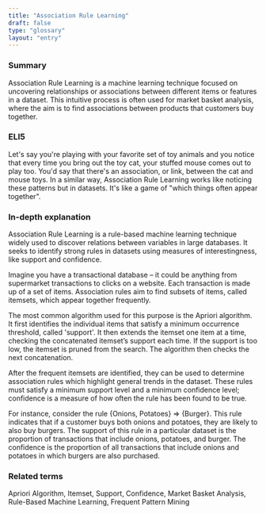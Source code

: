 ```yaml
---
title: "Association Rule Learning"
draft: false
type: "glossary"
layout: "entry"
---
```


### Summary

Association Rule Learning is a machine learning technique focused on uncovering relationships or associations between different items or features in a dataset. This intuitive process is often used for market basket analysis, where the aim is to find associations between products that customers buy together.

### ELI5

Let's say you're playing with your favorite set of toy animals and you notice that every time you bring out the toy cat, your stuffed mouse comes out to play too. You'd say that there's an association, or link, between the cat and mouse toys. In a similar way, Association Rule Learning works like noticing these patterns but in datasets. It's like a game of "which things often appear together".

### In-depth explanation

Association Rule Learning is a rule-based machine learning technique widely used to discover relations between variables in large databases. It seeks to identify strong rules in datasets using measures of interestingness, like support and confidence. 

Imagine you have a transactional database – it could be anything from supermarket transactions to clicks on a website. Each transaction is made up of a set of items. Association rules aim to find subsets of items, called itemsets, which appear together frequently.

The most common algorithm used for this purpose is the Apriori algorithm. It first identifies the individual items that satisfy a minimum occurrence threshold, called 'support'. It then extends the itemset one item at a time, checking the concatenated itemset’s support each time. If the support is too low, the itemset is pruned from the search. The algorithm then checks the next concatenation.

After the frequent itemsets are identified, they can be used to determine association rules which highlight general trends in the dataset. These rules must satisfy a minimum support level and a minimum confidence level; confidence is a measure of how often the rule has been found to be true.

For instance, consider the rule {Onions, Potatoes} => {Burger}. This rule indicates that if a customer buys both onions and potatoes, they are likely to also buy burgers. The support of this rule in a particular dataset is the proportion of transactions that include onions, potatoes, and burger. The confidence is the proportion of all transactions that include onions and potatoes in which burgers are also purchased.

### Related terms

Apriori Algorithm, Itemset, Support, Confidence, Market Basket Analysis, Rule-Based Machine Learning, Frequent Pattern Mining

